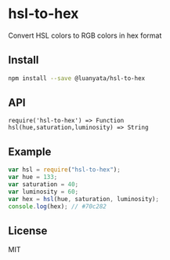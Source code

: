 # hsl-to-hex

Convert HSL colors to RGB colors in hex format

## Install

```sh
npm install --save @luanyata/hsl-to-hex
```

## API

```
require('hsl-to-hex') => Function
hsl(hue,saturation,luminosity) => String
```

## Example

```js
var hsl = require("hsl-to-hex");
var hue = 133;
var saturation = 40;
var luminosity = 60;
var hex = hsl(hue, saturation, luminosity);
console.log(hex); // #70c282
```

## License

MIT
